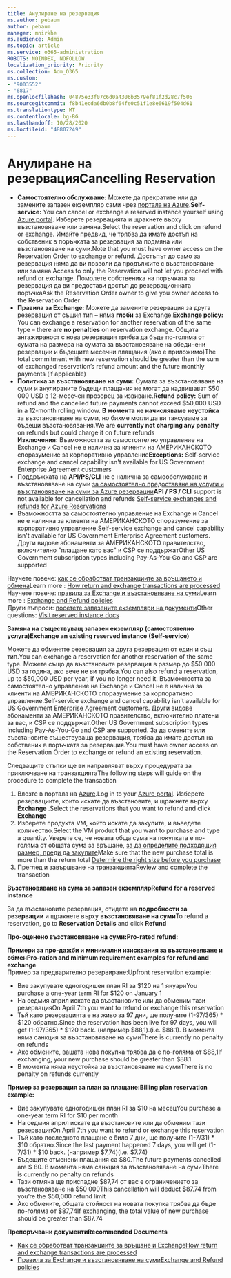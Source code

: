 ```yaml
---
title: Анулиране на резервация
ms.author: pebaum
author: pebaum
manager: mnirkhe
ms.audience: Admin
ms.topic: article
ms.service: o365-administration
ROBOTS: NOINDEX, NOFOLLOW
localization_priority: Priority
ms.collection: Adm_O365
ms.custom:
- "9003552"
- "6817"
ms.openlocfilehash: 04875e33f07c6d0a4306b3579ef81f2d28c7f506
ms.sourcegitcommit: f8b41ecda6db0b8f64fe0c51f1e8e6619f504d61
ms.translationtype: MT
ms.contentlocale: bg-BG
ms.lasthandoff: 10/28/2020
ms.locfileid: "48807249"
---
```

# <a name="cancelling-reservation"></a><span data-ttu-id="23b95-102">Анулиране на резервация</span><span class="sxs-lookup"><span data-stu-id="23b95-102">Cancelling Reservation</span></span>

- <span data-ttu-id="23b95-103">**Самостоятелно обслужване:** Можете да прекратите или да замените запазен екземпляр сами чрез [портала на Azure](https://portal.azure.com/#blade/Microsoft_Azure_Reservations/ReservationsBrowseBlade).</span><span class="sxs-lookup"><span data-stu-id="23b95-103">**Self-service:** You can cancel or exchange a reserved instance yourself using [Azure portal](https://portal.azure.com/#blade/Microsoft_Azure_Reservations/ReservationsBrowseBlade).</span></span> <span data-ttu-id="23b95-104">Изберете резервацията и щракнете върху възстановяване или замяна.</span><span class="sxs-lookup"><span data-stu-id="23b95-104">Select the reservation and click on refund or exchange.</span></span> <span data-ttu-id="23b95-105">Имайте предвид, че трябва да имате достъп на собственик в поръчката за резервация за подмяна или възстановяване на суми.</span><span class="sxs-lookup"><span data-stu-id="23b95-105">Note that you must have owner access on the Reservation Order to exchange or refund.</span></span> <span data-ttu-id="23b95-106">Достъпът до само за резервация няма да ви позволи да продължите с възстановяване или замяна.</span><span class="sxs-lookup"><span data-stu-id="23b95-106">Access to only the Reservation will not let you proceed with refund or exchange.</span></span> <span data-ttu-id="23b95-107">Помолете собственика на поръчката за резервация да ви предостави достъп до резервационната поръчка</span><span class="sxs-lookup"><span data-stu-id="23b95-107">Ask the Reservation Order owner to give you owner access to the Reservation Order</span></span>
- <span data-ttu-id="23b95-108">**Правила за Exchange:** Можете да замените резервация за друга резервация от същия тип – няма **глоби** за Exchange.</span><span class="sxs-lookup"><span data-stu-id="23b95-108">**Exchange policy:** You can exchange a reservation for another reservation of the same type – there are **no penalties** on reservation exchange.</span></span> <span data-ttu-id="23b95-109">Общата ангажираност с нова резервация трябва да бъде по-голяма от сумата на размера на сумата за възстановяване на обединени резервации и бъдещите месечни плащания (ако е приложимо)</span><span class="sxs-lookup"><span data-stu-id="23b95-109">The total commitment with new reservation should be greater than the sum of exchanged reservation’s refund amount and the future monthly payments (if applicable)</span></span>
- <span data-ttu-id="23b95-110">**Политика за възстановяване на суми:** Сумата за възстановяване на суми и анулираните бъдещи плащания не могат да надвишават $50 000 USD в 12-месечен прозорец за извиване.</span><span class="sxs-lookup"><span data-stu-id="23b95-110">**Refund policy:** Sum of refund and the cancelled future payments cannot exceed $50,000 USD in a 12-month rolling window.</span></span> <span data-ttu-id="23b95-111">**В момента не начисляваме неустойка** за възстановяване на суми, но бихме могли да ви таксуваме за бъдещи възстановявания.</span><span class="sxs-lookup"><span data-stu-id="23b95-111">We are **currently not charging any penalty** on refunds but could charge it on future refunds</span></span>  
    <span data-ttu-id="23b95-112">**Изключения:** Възможността за самостоятелно управление на Exchange и Cancel не е налична за клиенти на АМЕРИКАНСКОТО споразумение за корпоративно управление</span><span class="sxs-lookup"><span data-stu-id="23b95-112">**Exceptions:** Self-service exchange and cancel capability isn't available for US Government Enterprise Agreement customers</span></span>
- <span data-ttu-id="23b95-113">Поддръжката на **API/PS/CLI** не е налична за самообслужване и възстановяване на суми [за самостоятелно предоставяне на услуги и възстановяване на суми за Azure резервации](https://docs.microsoft.com/azure/cost-management-billing/reservations/exchange-and-refund-azure-reservations?WT.mc_id=Portal-Microsoft_Azure_Support)</span><span class="sxs-lookup"><span data-stu-id="23b95-113">**API / PS / CLI** support is not available for cancellation and refunds [Self-service exchanges and refunds for Azure Reservations](https://docs.microsoft.com/azure/cost-management-billing/reservations/exchange-and-refund-azure-reservations?WT.mc_id=Portal-Microsoft_Azure_Support)</span></span>
- <span data-ttu-id="23b95-114">Възможността за самостоятелно управление на Exchange и Cancel не е налична за клиенти на АМЕРИКАНСКОТО споразумение за корпоративно управление.</span><span class="sxs-lookup"><span data-stu-id="23b95-114">Self-service exchange and cancel capability isn't available for US Government Enterprise Agreement customers.</span></span> <span data-ttu-id="23b95-115">Други видове абонаменти за АМЕРИКАНСКОТО правителство, включително "плащане като вас" и CSP се поддържат</span><span class="sxs-lookup"><span data-stu-id="23b95-115">Other US Government subscription types including Pay-As-You-Go and CSP are supported</span></span>

<span data-ttu-id="23b95-116">Научете повече: [как се обработват транзакциите за връщането и обмена](https://docs.microsoft.com/azure/billing/billing-azure-reservations-self-service-exchange-and-refund?WT.mc_id=Portal-Microsoft_Azure_Support#how-return-and-exchange-transactions-are-processed)</span><span class="sxs-lookup"><span data-stu-id="23b95-116">Learn more : [How return and exchange transactions are processed](https://docs.microsoft.com/azure/billing/billing-azure-reservations-self-service-exchange-and-refund?WT.mc_id=Portal-Microsoft_Azure_Support#how-return-and-exchange-transactions-are-processed)</span></span>  
<span data-ttu-id="23b95-117">Научете повече: [правила за Exchange и възстановяване на суми](https://docs.microsoft.com/azure/billing/billing-azure-reservations-self-service-exchange-and-refund?WT.mc_id=Portal-Microsoft_Azure_Support#exchange-policies)</span><span class="sxs-lookup"><span data-stu-id="23b95-117">Learn more : [Exchange and Refund policies](https://docs.microsoft.com/azure/billing/billing-azure-reservations-self-service-exchange-and-refund?WT.mc_id=Portal-Microsoft_Azure_Support#exchange-policies)</span></span>  
<span data-ttu-id="23b95-118">Други въпроси: [посетете запазените екземпляри на документи](https://docs.microsoft.com/azure/billing/billing-save-compute-costs-reservations?WT.mc_id=Portal-Microsoft_Azure_Support)</span><span class="sxs-lookup"><span data-stu-id="23b95-118">Other questions: [Visit reserved instance docs](https://docs.microsoft.com/azure/billing/billing-save-compute-costs-reservations?WT.mc_id=Portal-Microsoft_Azure_Support)</span></span>

<span data-ttu-id="23b95-119">**Замяна на съществуващ запазен екземпляр (самостоятелно услуга)**</span><span class="sxs-lookup"><span data-stu-id="23b95-119">**Exchange an existing reserved instance (Self-service)**</span></span>

<span data-ttu-id="23b95-120">Можете да обменяте резервация за друга резервация от един и същ тип.</span><span class="sxs-lookup"><span data-stu-id="23b95-120">You can exchange a reservation for another reservation of the same type.</span></span> <span data-ttu-id="23b95-121">Можете също да възстановите резервация в размер до $50 000 USD за година, ако вече не ви трябва.</span><span class="sxs-lookup"><span data-stu-id="23b95-121">You can also refund a reservation, up to $50,000 USD per year, if you no longer need it.</span></span> <span data-ttu-id="23b95-122">Възможността за самостоятелно управление на Exchange и Cancel не е налична за клиенти на АМЕРИКАНСКОТО споразумение за корпоративно управление.</span><span class="sxs-lookup"><span data-stu-id="23b95-122">Self-service exchange and cancel capability isn't available for US Government Enterprise Agreement customers.</span></span> <span data-ttu-id="23b95-123">Други видове абонаменти за АМЕРИКАНСКОТО правителство, включително платени за вас, и CSP се поддържат.</span><span class="sxs-lookup"><span data-stu-id="23b95-123">Other US Government subscription types including Pay-As-You-Go and CSP are supported.</span></span> <span data-ttu-id="23b95-124">За да смените или възстановите съществуваща резервация, трябва да имате достъп на собственик в поръчката за резервация.</span><span class="sxs-lookup"><span data-stu-id="23b95-124">You must have owner access on the Reservation Order to exchange or refund an existing reservation.</span></span>

<span data-ttu-id="23b95-125">Следващите стъпки ще ви направляват върху процедурата за приключване на транзакцията</span><span class="sxs-lookup"><span data-stu-id="23b95-125">The following steps will guide on the procedure to complete the transaction</span></span>

1. <span data-ttu-id="23b95-126">Влезте в портала на [Azure](https://portal.azure.com/#blade/Microsoft_Azure_Reservations/ReservationsBrowseBlade).</span><span class="sxs-lookup"><span data-stu-id="23b95-126">Log in to your [Azure portal](https://portal.azure.com/#blade/Microsoft_Azure_Reservations/ReservationsBrowseBlade).</span></span> <span data-ttu-id="23b95-127">Изберете резервациите, които искате да възстановите, и щракнете върху **Exchange** .</span><span class="sxs-lookup"><span data-stu-id="23b95-127">Select the reservations that you want to refund and click **Exchange**</span></span>
2. <span data-ttu-id="23b95-128">Изберете продукта VM, който искате да закупите, и въведете количество.</span><span class="sxs-lookup"><span data-stu-id="23b95-128">Select the VM product that you want to purchase and type a quantity.</span></span> <span data-ttu-id="23b95-129">Уверете се, че новата обща сума на покупката е по-голяма от общата сума за връщане, [за да определите подходящия размер, преди да закупите](https://docs.microsoft.com/azure/virtual-machines/windows/prepay-reserved-vm-instances?WT.mc_id=Portal-Microsoft_Azure_Support#determine-the-right-vm-size-before-you-buy)</span><span class="sxs-lookup"><span data-stu-id="23b95-129">Make sure that the new purchase total is more than the return total [Determine the right size before you purchase](https://docs.microsoft.com/azure/virtual-machines/windows/prepay-reserved-vm-instances?WT.mc_id=Portal-Microsoft_Azure_Support#determine-the-right-vm-size-before-you-buy)</span></span>
3. <span data-ttu-id="23b95-130">Преглед и завършване на транзакцията</span><span class="sxs-lookup"><span data-stu-id="23b95-130">Review and complete the transaction</span></span>

<span data-ttu-id="23b95-131">**Възстановяване на сума за запазен екземпляр**</span><span class="sxs-lookup"><span data-stu-id="23b95-131">**Refund for a reserved instance**</span></span>

<span data-ttu-id="23b95-132">За да възстановите резервация, отидете на **подробности за резервации** и щракнете върху **възстановяване на суми**</span><span class="sxs-lookup"><span data-stu-id="23b95-132">To refund a reservation, go to **Reservation Details** and click **Refund**</span></span>

<span data-ttu-id="23b95-133">**Про-оценено възстановяване на суми:**</span><span class="sxs-lookup"><span data-stu-id="23b95-133">**Pro-rated refund:**</span></span>

<span data-ttu-id="23b95-134">**Примери за про-дажби и минимални изисквания за възстановяване и обмен**</span><span class="sxs-lookup"><span data-stu-id="23b95-134">**Pro-ration and minimum requirement examples for refund and exchange**</span></span>  
<span data-ttu-id="23b95-135">Пример за предварително резервиране:</span><span class="sxs-lookup"><span data-stu-id="23b95-135">Upfront reservation example:</span></span>

- <span data-ttu-id="23b95-136">Вие закупувате едногодишен план RI за $120 на 1 януари</span><span class="sxs-lookup"><span data-stu-id="23b95-136">You purchase a one-year term RI for $120 on January 1</span></span>
- <span data-ttu-id="23b95-137">На седмия април искате да възстановите или да обменим тази резервация</span><span class="sxs-lookup"><span data-stu-id="23b95-137">On April 7th you want to refund or exchange this reservation</span></span>
- <span data-ttu-id="23b95-138">Тъй като резервацията е на живо за 97 дни, ще получите (1-97/365) \* $120 обратно.</span><span class="sxs-lookup"><span data-stu-id="23b95-138">Since the reservation has been live for 97 days, you will get (1-97/365) \* $120 back.</span></span> <span data-ttu-id="23b95-139">(например $88,1).</span><span class="sxs-lookup"><span data-stu-id="23b95-139">(i.e. $88.1).</span></span> <span data-ttu-id="23b95-140">В момента няма санкция за възстановяване на суми</span><span class="sxs-lookup"><span data-stu-id="23b95-140">There is currently no penalty on refunds</span></span>
- <span data-ttu-id="23b95-141">Ако обмените, вашата нова покупка трябва да е по-голяма от $88,1</span><span class="sxs-lookup"><span data-stu-id="23b95-141">If exchanging, your new purchase should be greater than $88.1</span></span>
- <span data-ttu-id="23b95-142">В момента няма неустойка за възстановяване на суми</span><span class="sxs-lookup"><span data-stu-id="23b95-142">There is no penalty on refunds currently</span></span>

<span data-ttu-id="23b95-143">**Пример за резервация за план за плащане:**</span><span class="sxs-lookup"><span data-stu-id="23b95-143">**Billing plan reservation example:**</span></span>

- <span data-ttu-id="23b95-144">Вие закупувате едногодишен план RI за $10 на месец</span><span class="sxs-lookup"><span data-stu-id="23b95-144">You purchase a one-year term RI for $10 per month</span></span>
- <span data-ttu-id="23b95-145">На седмия април искате да възстановите или да обменим тази резервация</span><span class="sxs-lookup"><span data-stu-id="23b95-145">On April 7th you want to refund or exchange this reservation</span></span>
- <span data-ttu-id="23b95-146">Тъй като последното плащане е било 7 дни, ще получите (1-7/31) \* $10 обратно.</span><span class="sxs-lookup"><span data-stu-id="23b95-146">Since the last payment happened 7 days, you will get (1-7/31) \* $10 back.</span></span> <span data-ttu-id="23b95-147">(например $7,74)</span><span class="sxs-lookup"><span data-stu-id="23b95-147">(i.e. $7.74)</span></span>
- <span data-ttu-id="23b95-148">Бъдещите отменени плащания са $80.</span><span class="sxs-lookup"><span data-stu-id="23b95-148">The future payments cancelled are $ 80.</span></span> <span data-ttu-id="23b95-149">В момента няма санкция за възстановяване на суми</span><span class="sxs-lookup"><span data-stu-id="23b95-149">There is currently no penalty on refunds</span></span>
- <span data-ttu-id="23b95-150">Тази отмяна ще приспадне $87,74 от вас е ограничението за възстановяване на $50 000</span><span class="sxs-lookup"><span data-stu-id="23b95-150">This cancellation will deduct $87.74 from you’re the $50,000 refund limit</span></span>
- <span data-ttu-id="23b95-151">Ако обмените, общата стойност на новата покупка трябва да бъде по-голяма от $87,74</span><span class="sxs-lookup"><span data-stu-id="23b95-151">If exchanging, the total value of new purchase should be greater than $87.74</span></span>

<span data-ttu-id="23b95-152">**Препоръчвани документи**</span><span class="sxs-lookup"><span data-stu-id="23b95-152">**Recommended Documents**</span></span>

- [<span data-ttu-id="23b95-153">Как се обработват транзакциите за връщане и Exchange</span><span class="sxs-lookup"><span data-stu-id="23b95-153">How return and exchange transactions are processed</span></span>](https://docs.microsoft.com/azure/billing/billing-azure-reservations-self-service-exchange-and-refund?WT.mc_id=Portal-Microsoft_Azure_Support#how-return-and-exchange-transactions-are-processed)
- [<span data-ttu-id="23b95-154">Правила за Exchange и възстановяване на суми</span><span class="sxs-lookup"><span data-stu-id="23b95-154">Exchange and Refund policies</span></span>](https://docs.microsoft.com/azure/billing/billing-azure-reservations-self-service-exchange-and-refund?WT.mc_id=Portal-Microsoft_Azure_Support#exchange-policies)